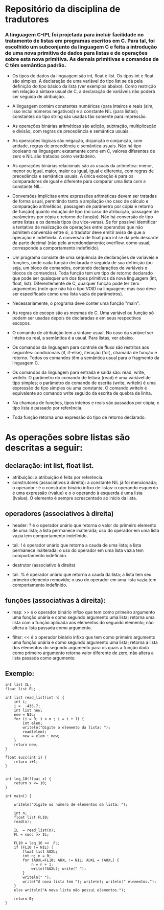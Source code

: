 # Repositório da disciplina de tradutores

### A linguagem C-IPL foi projetada para incluir facilidade no tratamento de listas em programas escritos em C. Para tal, foi escolhido um subconjunto da linguagem C e feita a introdução de uma nova primitiva de dados para listas e de operações sobre esta nova primitiva. As demais primitivas e comandos de C têm semântica padrão.

- Os tipos de dados da linguagem são int, float e list. Os tipos int e float são simples. A declaração de uma variável do tipo list se dá pela definição do tipo básico da lista (ver exemplos abaixo). Como restrição em relação à sintaxe usual de C, a declaração de variáveis não poderá ser seguida de atribuição.

- A linguagem contém constantes numéricas (para inteiros e reais (sim, isso inclui números negativos)) e a constante NIL (para listas); constantes do tipo string são usadas tão somente para impressão.

- As operações binárias aritméticas são adição, subtração, multiplicação e divisão, com regras de precedência e semântica usuais.

- As operações lógicas são negação, disjunção e conjunção, com  aridade, regras de precedência e semântica usuais. Não há tipo booleano na linguagem: exatamente como em C, valores diferentes de zero e  NIL são tratados como verdadeiro.

- As operações binárias relacionais são as usuais da aritmética: menor, menor ou igual, maior, maior ou igual, igual e diferente, com regras de precedência e semântica usuais. A única exceção é para os comparadores de igual e diferente para comparar uma lista com a constante NIL.

- Conversões implícitas entre expressões aritméticas devem ser tratadas de forma usual, permitindo tanto a ampliação (no caso de cálculo e comparação aritméticos, passagem de parâmetro por cópia e retorno de função) quanto redução de tipo (no caso de atribuição, passagem de parâmetros por cópia e retorno de função). Não há conversão de tipo entre listas e os demais tipos (ou vice-versa). Se for possível identificar a tentativa de realização de operações entre operandos que não admitem conversão entre si, o tradutor deve emitir aviso de que a operação é indefinida. A conversão de float para int se dá pelo descarte da parte decimal (não pelo arrendondamento; overflow, como usual, corresponde a comportamento indefinido).

- Um programa consiste de uma sequência de declarações de variáveis e funções, onde cada função declarada é seguida de sua definição (ou seja, um bloco de comandos, contendo declarações de variáveis e blocos de comandos). Toda função tem um tipo de retorno declarado que pode ser quaisquer um dos tipos primitivos da nova linguagem (int, float, list). Diferentemente de C, qualquer função pode ter zero argumentos (note que não há o tipo VOID na linguagem; mas isso deve ser especificado como uma lista vazia de parâmetros).

- Necessariamente, o programa deve conter uma função "main".

- As regras de escopo são as mesmas de C. Uma variável ou função só podem ser usadas depois de declaradas e em seus respectivos escopos.

- O comando de atribuição tem a sintaxe usual. No caso da variável ser inteira ou real, a semântica é a usual. Para listas, ver abaixo.

- Os comandos da linguagem para controle de fluxo são restritos aos seguintes: condicionais (if, if-else), iteração (for), chamada de função e retorno. Todos os comandos têm a semântica usual para o fragmento da linguagem C.

- Os comandos da linguagem para entrada e saída são: read, write, writeln. O parâmetro do comando de leitura (read) é uma variável de tipo simples; o parâmetro do comando de escrita (write, writeln) é uma expressão de tipo simples ou uma constante. O comando writeln é equivalente ao comando write seguido da escrita de quebra de linha.

- Na chamada de funções, tipos inteiros e reais são passados por cópia; o tipo lista é passado por referência.

- Toda função retorna uma expressão do tipo de retorno declarado.

# As operações sobre listas são descritas a seguir:

## declaração: int list, float list.

- atribuição: a atribuição é feita por referência.
- construtores (associativos à direita): a constante NIL já foi mencionada; o operador : é o construtor binário infixo de listas: o operando esquerdo é uma expressão (rvalue) e o o operando à esquerda é uma lista (lvalue). O elemento é sempre acrescentado ao início da lista.

## operadores (associativos à direita)

- header: ? é o operador unário que retorna o valor do primeiro elemento de uma lista; a lista permanece inalterada; uso do operador em uma lista vazia tem comportamento indefinido.

- tail: ! é operador unário que retorna a cauda de uma lista; a lista permanece inalterada; o uso do operador em uma lista vazia tem comportamento indefinido.

- destrutor (associativo à direita)

- tail: % é operador unário que retorna a cauda da lista; a lista tem seu primeiro elemento removido; o uso do operador em uma lista vazia tem comportamento indefinido.

## funções (associativas à direita):

- map: >> é o operador binário infixo que tem como primeiro argumento uma função unária e como segundo argumento uma lista; retorna uma lista com a função aplicada aos elementos do segundo elemento; não altera a lista passada como argumento.

- filter: << é o operador binário infixo que tem como primeiro argumento uma função unária e como segundo argumento uma lista; retorna a lista dos elementos do segundo argumento para os quais a função dada como primeiro argumento retorna valor diferente de zero; não altera a lista passada como argumento.

## Exemplo:

```
int list IL;
float list FL;

int list read_list(int n) {
	int i;
	i =  -435.7;
	int list new;
	new = NIL;
	for (i = 0; i < n ; i = i + 1) {
		int elem;
		writeln("Digite o elemento da lista: ");
		read(elem);
		new = elem : new;
	}
	return new;
}

float succ(int i) {
	return i+1;
}


int leq_10(float x) {
	return x <= 10;
}
```


```
int main() {

	writeln("Digite os número de elementos da lista: ");

	int n;
	float list FL10;
	read(n);
	
	IL  = read_list(n);
	FL = succ >> IL;

	FL10 = leq_10 <<  FL;
	if (FL10 != NIL) {
		float list AUXL;
		int n; n = 0;
		for (AUXL=FL10; AUXL != NIL; AUXL = !AUXL) {
			n = n + 1;
			write(?AUXL); write(" ");
		}
		writeln(" ");
		write("A nova lista tem "); write(n); writeln(" elementos.");
	}
	else writeln("A nova lista não possui elementos.");

	return 0;
}
```
